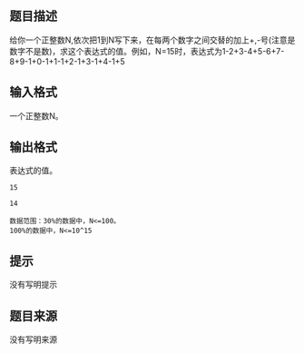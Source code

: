 


## 题目描述
给你一个正整数N,依次把1到N写下来，在每两个数字之间交替的加上+,-号(注意是数字不是数)，求这个表达式的值。例如，N=15时，表达式为1-2+3-4+5-6+7-8+9-1+0-1+1-1+2-1+3-1+4-1+5
## 输入格式
一个正整数N。
## 输出格式
表达式的值。

```input1
15

```
```output1
14

数据范围：30%的数据中，N<=100。
100%的数据中，N<=10^15
```

## 提示
没有写明提示
## 题目来源
没有写明来源


